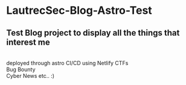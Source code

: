 # LautrecSec-Blog-Astro-Test
## Test Blog project to display all the things that interest me <br>
<br> deployed through astro CI/CD using Netlify
CTFs<br>
Bug Bounty<br> 
Cyber News etc.. :)<br>
